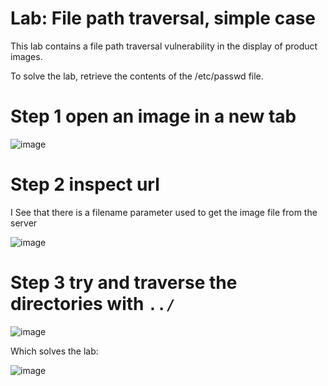 # Lab: File path traversal, simple case

This lab contains a file path traversal vulnerability in the display of product images.

To solve the lab, retrieve the contents of the /etc/passwd file. 

# Step 1 open an image in a new tab

![image](https://user-images.githubusercontent.com/83407557/208781599-01481bad-bf25-4bb4-89ad-8f4a03e0963e.png)


# Step 2 inspect url 
I See that there is a filename parameter used to get the image file from the server

![image](https://user-images.githubusercontent.com/83407557/208781827-d5d818c7-c601-46d9-9301-caf84f89b757.png)


# Step 3 try and traverse the directories with `../`

![image](https://user-images.githubusercontent.com/83407557/208782016-a1f22cc7-358f-4e09-89b7-e593aa02d527.png)


Which solves the lab:

![image](https://user-images.githubusercontent.com/83407557/208782185-f7064a3d-b9fe-4206-8124-c627b9677f13.png)
